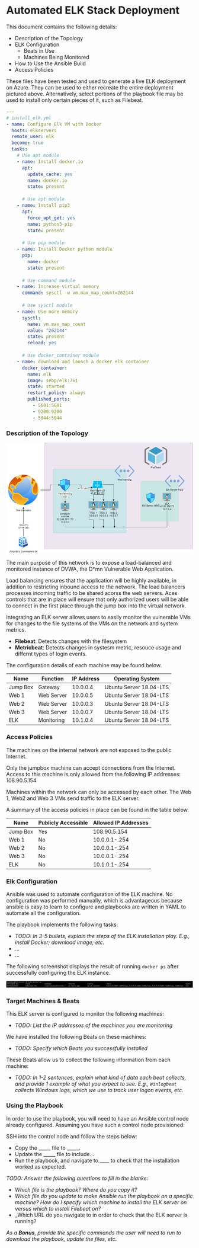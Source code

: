 # Automated ELK Stack Deployment

This document contains the following details:
- Description of the Topology
- ELK Configuration
  - Beats in Use
  - Machines Being Monitored
- How to Use the Ansible Build
- Access Policies


These files have been tested and used to generate a live ELK deployment on Azure. They can be used to either recreate the entire deployment pictured above. Alternatively, select portions of the playbook file may be used to install only certain pieces of it, such as Filebeat.

```yaml
---
# install_elk.yml
- name: Configure Elk VM with Docker
  hosts: elkservers
  remote_user: elk
  become: true
  tasks:
    # Use apt module
    - name: Install docker.io
      apt:
        update_cache: yes
        name: docker.io
        state: present

      # Use apt module
    - name: Install pip3
      apt:
        force_apt_get: yes
        name: python3-pip
        state: present

      # Use pip module
    - name: Install Docker python module
      pip:
        name: docker
        state: present

      # Use command module
    - name: Increase virtual memory
      command: sysctl -w vm.max_map_count=262144

      # Use sysctl module
    - name: Use more memory
      sysctl:
        name: vm.max_map_count
        value: "262144"
        state: present
        reload: yes

      # Use docker_container module
    - name: download and launch a docker elk container
      docker_container:
        name: elk
        image: sebp/elk:761
        state: started
        restart_policy: always
        published_ports:
          - 5601:5601
          - 9200:9200
          - 5044:5044
```


### Description of the Topology

![](Images/AzureNetworkDiagram.png)

The main purpose of this network is to expose a load-balanced and monitored instance of DVWA, the D*mn Vulnerable Web Application.

Load balancing ensures that the application will be highly available, in addition to restricting inbound access to the network. The load balancers processes incoming traffic to be shared acorss the web servers. Aces controls that are in place will ensure that only authorized users will be able to connect in the first place through the jump box into the virtual network. 

Integrating an ELK server allows users to easily monitor the vulnerable VMs for changes to the file systems of the VMs on the network and system metrics.
- **Filebeat**: Detects changes with the filesystem
- **Metricbeat**: Detects changes in systesm metric, resouce usage and differnt types of login events.

The configuration details of each machine may be found below.

| Name     | Function   | IP Address | Operating System        |
|----------|------------|------------|-------------------------|
| Jump Box | Gateway    | 10.0.0.4   | Ubuntu Server 18.04-LTS |
| Web 1    | Web Server | 10.0.0.5   | Ubuntu Server 18.04-LTS |
| Web 2    | Web Server | 10.0.0.3   | Ubuntu Server 18.04-LTS |
| Web 3    | Web Server | 10.0.0.7   | Ubuntu Server 18.04-LTS |
| ELK      | Monitoring | 10.1.0.4   | Ubuntu Server 18.04-LTS |

### Access Policies

The machines on the internal network are not exposed to the public Internet. 

Only the jumpbox machine can accept connections from the Internet. Access to this machine is only allowed from the following IP addresses: 108.90.5.154

Machines within the network can only be accessed by each other.
The Web 1, Web2 and Web 3 VMs send traffic to the ELK server.

A summary of the access policies in place can be found in the table below.

| Name     | Publicly Accessible | Allowed IP Addresses |
|----------|---------------------|----------------------|
| Jump Box | Yes                 | 108.90.5.154         |
| Web 1    | No                  | 10.0.0.1-.254        |
| Web 2    | No                  | 10.0.0.1-.254        |
| Web 3    | No                  | 10.0.0.1-.254        |
| ELK      | No                  | 10.1.0.1-.254        |

### Elk Configuration

Ansible was used to automate configuration of the ELK machine. No configuration was performed manually, which is advantageous because ansible is easy to learn to configure and playbooks are written in YAML to automate all the configuration.

The playbook implements the following tasks:
- _TODO: In 3-5 bullets, explain the steps of the ELK installation play. E.g., install Docker; download image; etc._
- ...
- ...

The following screenshot displays the result of running `docker ps` after successfully configuring the ELK instance.


![](Images/docker_ps_output.png)

### Target Machines & Beats
This ELK server is configured to monitor the following machines:
- _TODO: List the IP addresses of the machines you are monitoring_

We have installed the following Beats on these machines:
- _TODO: Specify which Beats you successfully installed_

These Beats allow us to collect the following information from each machine:
- _TODO: In 1-2 sentences, explain what kind of data each beat collects, and provide 1 example of what you expect to see. E.g., `Winlogbeat` collects Windows logs, which we use to track user logon events, etc._

### Using the Playbook
In order to use the playbook, you will need to have an Ansible control node already configured. Assuming you have such a control node provisioned: 

SSH into the control node and follow the steps below:
- Copy the _____ file to _____.
- Update the _____ file to include...
- Run the playbook, and navigate to ____ to check that the installation worked as expected.

_TODO: Answer the following questions to fill in the blanks:_
- _Which file is the playbook? Where do you copy it?_
- _Which file do you update to make Ansible run the playbook on a specific machine? How do I specify which machine to install the ELK server on versus which to install Filebeat on?_
- _Which URL do you navigate to in order to check that the ELK server is running?

_As a **Bonus**, provide the specific commands the user will need to run to download the playbook, update the files, etc._
